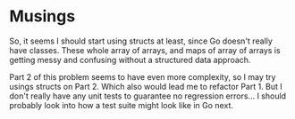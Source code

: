 # Musings

So, it seems I should start using structs at least, since Go doesn't really have classes. These whole array of arrays, and maps of array of arrays is getting messy and confusing without a structured data approach.

Part 2 of this problem seems to have even more complexity, so I may try usings structs on Part 2. Which also would lead me to refactor Part 1. But I don't really have any unit tests to guarantee no regression errors... I should probably look into how a test suite might look like in Go next.
